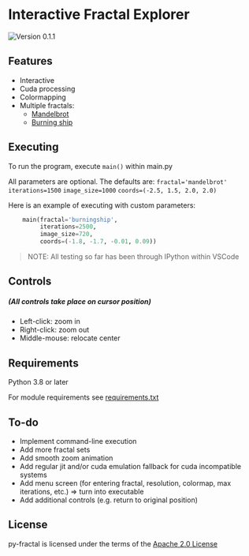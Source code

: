 Interactive Fractal Explorer
==============================

![Version 0.1.1](https://img.shields.io/badge/version-0.1.1-blue)

Features
--------
* Interactive
* Cuda processing
* Colormapping
* Multiple fractals:
  * [Mandelbrot](https://en.wikipedia.org/wiki/Mandelbrot_set)
  * [Burning ship](https://en.wikipedia.org/wiki/Burning_Ship_fractal)

Executing
--------
To run the program, execute `main()` within main.py

All parameters are optional. The defaults are:
`fractal='mandelbrot'`
`iterations=1500`
`image_size=1000`
`coords=(-2.5, 1.5, 2.0, 2.0)`

Here is an example of executing with custom parameters:
```python
    main(fractal='burningship',
         iterations=2500,
         image_size=720,
         coords=(-1.8, -1.7, -0.01, 0.09))
```
> NOTE: All testing so far has been through IPython within VSCode

Controls
--------
##### (All controls take place on cursor position)
* Left-click: zoom in
* Right-click: zoom out
* Middle-mouse: relocate center

Requirements
------------
Python 3.8 or later

For module requirements see [requirements.txt](https://github.com/wephy/py-fractals/blob/main/requirements.txt)

To-do
------
* Implement command-line execution
* Add more fractal sets
* Add smooth zoom animation
* Add regular jit and/or cuda emulation fallback for cuda incompatible systems
* Add menu screen (for entering fractal, resolution, colormap, max iterations, etc.) => turn into executable
* Add additional controls (e.g. return to original position)

License
-------
py-fractal is licensed under the terms of the [Apache 2.0 License](http://www.apache.org/licenses/LICENSE-2.0)
